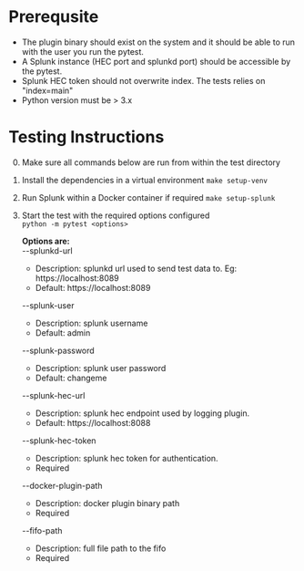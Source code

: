 # Prerequsite
* The plugin binary should exist on the system and it should be able to run with the user you run the pytest.
* A Splunk instance (HEC port and splunkd port) should be accessible by the pytest.
* Splunk HEC token should not overwrite index. The tests relies on "index=main"
* Python version must be > 3.x

# Testing Instructions
0. Make sure all commands below are run from within the test directory
1. Install the dependencies in a virtual environment 
    `make setup-venv`  
2. Run Splunk within a Docker container if required
    `make setup-splunk`
4. Start the test with the required options configured  
    `python -m pytest <options>`  

    **Options are:**  
    --splunkd-url
    * Description: splunkd url used to send test data to. Eg: https://localhost:8089  
    * Default: https://localhost:8089

    --splunk-user
    * Description: splunk username  
    * Default: admin

    --splunk-password
    * Description: splunk user password  
    * Default: changeme

    --splunk-hec-url
    * Description: splunk hec endpoint used by logging plugin.  
    * Default: https://localhost:8088

    --splunk-hec-token
    * Description: splunk hec token for authentication.
    * Required

    --docker-plugin-path
    * Description: docker plugin binary path  
    * Required

    --fifo-path
    * Description: full file path to the fifo  
    * Required

